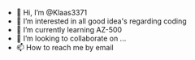 - 👋 Hi, I’m @Klaas3371
- 👀 I’m interested in all good idea's regarding coding
- 🌱 I’m currently learning AZ-500
- 💞️ I’m looking to collaborate on ...
- 📫 How to reach me by email

<!---
Klaas3371/Klaas3371 is a ✨ special ✨ repository because its `README.md` (this file) appears on your GitHub profile.
You can click the Preview link to take a look at your changes.
--->
